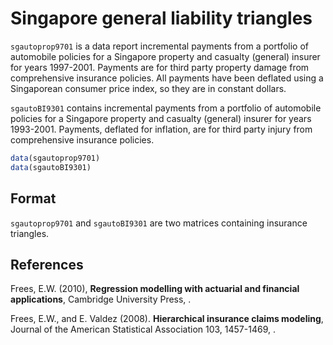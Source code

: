 # Singapore general liability triangles

`sgautoprop9701` is a data report incremental payments from a portfolio of automobile policies for a Singapore property and casualty (general) insurer for years 1997-2001. Payments are for third party property damage from comprehensive insurance policies. All payments have been deflated using a Singaporean consumer price index, so they are in constant dollars.

`sgautoBI9301` contains incremental payments from a portfolio of automobile policies for a Singapore property and casualty (general) insurer for years 1993-2001. Payments, deflated for inflation, are for third party injury from comprehensive insurance policies.

```r
data(sgautoprop9701)
data(sgautoBI9301)
```

## Format

`sgautoprop9701` and `sgautoBI9301` are two matrices containing insurance triangles.

## References

Frees, E.W. (2010), **Regression modelling with actuarial and financial applications**, Cambridge University Press, .

Frees, E.W., and E. Valdez (2008). **Hierarchical insurance claims modeling**, Journal of the American Statistical Association 103, 1457-1469, .

 
